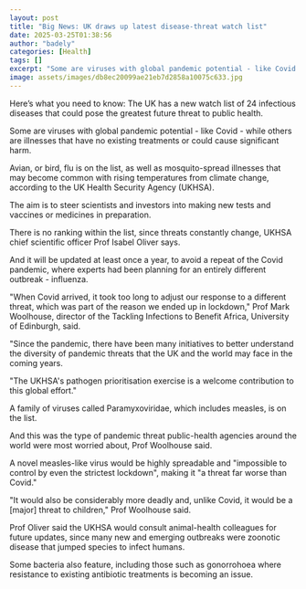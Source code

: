 ```yaml
---
layout: post
title: "Big News: UK draws up latest disease-threat watch list"
date: 2025-03-25T01:38:56
author: "badely"
categories: [Health]
tags: []
excerpt: "Some are viruses with global pandemic potential - like Covid - others infectious illnesses with no treatments."
image: assets/images/db8ec20099ae21eb7d2858a10075c633.jpg
---
```


Here’s what you need to know: The UK has a new watch list of 24 infectious diseases that could pose the greatest future threat to public health. 

Some are viruses with global pandemic potential - like Covid - while others are illnesses that have no existing treatments or could cause significant harm. 

Avian, or bird, flu is on the list, as well as mosquito-spread illnesses that may become common with rising temperatures from climate change, according to the UK Health Security Agency (UKHSA). 

The aim is to steer scientists and investors into making new tests and vaccines or medicines in preparation. 

There is no ranking within the list, since threats constantly change, UKHSA chief scientific officer Prof Isabel Oliver says. 

And it will be updated at least once a year, to avoid a repeat of the Covid pandemic, where experts had been planning for an entirely different outbreak - influenza. 

"When Covid arrived, it took too long to adjust our response to a different threat, which was part of the reason we ended up in lockdown," Prof Mark Woolhouse, director of the Tackling Infections to Benefit Africa, University of Edinburgh, said.

"Since the pandemic, there have been many initiatives to better understand the diversity of pandemic threats that the UK and the world may face in the coming years.  

"The UKHSA's pathogen prioritisation exercise is a welcome contribution to this global effort."

A family of viruses called Paramyxoviridae, which includes measles, is on the list.

And this was the type of pandemic threat public-health agencies around the world were most worried about, Prof Woolhouse said.

A novel measles-like virus would be highly spreadable and "impossible to control by even the strictest lockdown", making it "a threat far worse than Covid."  

"It would also be considerably more deadly and, unlike Covid, it would be a [major] threat to children," Prof Woolhouse said.

Prof Oliver said the UKHSA would consult animal-health colleagues for future updates, since many new and emerging outbreaks were zoonotic disease that jumped species to infect humans. 

Some bacteria also feature, including those such as gonorrohoea where resistance to existing antibiotic treatments is becoming an issue.

